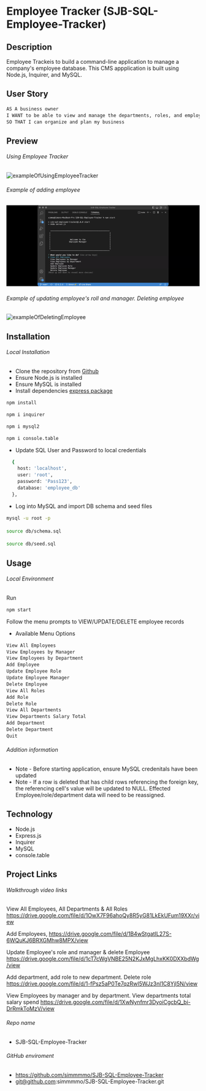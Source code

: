 # Employee Tracker (SJB-SQL-Employee-Tracker)

##  Description

Employee Trackeis to build a command-line application to manage a company's employee database. This CMS appplication is built using Node.js, Inquirer, and MySQL.

## User Story

```md
AS A business owner
I WANT to be able to view and manage the departments, roles, and employees in my company
SO THAT I can organize and plan my business
```

## Preview 

###### Using Employee Tracker

![exampleOfUsingEmployeeTracker](./assets/employee-tracker-overview.gif)

###### Example of adding employee

![exampleOfAddingEmployee](./assets/employee-tracker-add.gif)

###### Example of updating employee's roll and manager. Deleting employee

![exampleOfDeletingEmployee](./assets/employee-tracker-update-delete.gif)

## Installation 

###### Local Installation
* Clone the repository from [Github](git@github.com:simmmmo/SJB-SQL-Employee-Tracker.git)
* Ensure Node.js is installed
* Ensure MySQL is installed
* Install dependencies 
[express package](https://www.npmjs.com/package/express)
```bash
npm install
```
```bash
npm i inquirer
```
```bash
npm i mysql2
```
```bash
npm i console.table
```
* Update SQL User and Password to local credentials
```bash
  {
    host: 'localhost',
    user: 'root',
    password: 'Pass123',
    database: 'employee_db'
  },
```
* Log into MySQL and import DB schema and seed files

```bash
mysql -u root -p

source db/schema.sql

source db/seed.sql
```

## Usage 

###### Local Environment 
Run 
```bash
npm start
```

Follow the menu prompts to VIEW/UPDATE/DELETE employee records

* Available Menu Options

```bash
View All Employees 
View Employees by Manager 
View Employees by Department 
Add Employee 
Update Employee Role 
Update Employee Manager 
Delete Employee 
View All Roles 
Add Role 
Delete Role 
View All Departments 
View Departments Salary Total
Add Department 
Delete Department  
Quit
```

###### Addition information
* Note - Before starting application, ensure MySQL credenitals have been updated
* Note - If a row is deleted that has child rows referencing the foreign key, the referencing cell's value will be updated to NULL. Effected Employee/role/department data will need to be reassigned.

## Technology 
* Node.js
* Express.js
* Inquirer
* MySQL
* console.table


## Project Links

###### Walkthrough video links
View All Employees, All Departments & All Roles
https://drive.google.com/file/d/1OwX7F96ahoQy8R5yG81LkEkUFum19XXr/view

Add Employees, 
https://drive.google.com/file/d/1B4wStgatIL27S-6WQuKJ6BRXGMhw8MPX/view

Update Employee's role and manager & delete Employee
https://drive.google.com/file/d/1cT7cWgVNBE25N2KJxMgLhxKK0DXXbdWg/view

Add department, add role to new department. Delete role
https://drive.google.com/file/d/1-fPsz5aP0Te7qzRwI5WJz3nl1C8Yjl5N/view

View Employees by manager and by department. View departments total salary spend
https://drive.google.com/file/d/1XwNynfmr3DyoiCgcbQ_bi-DrRmkToMzV/view


###### Repo name

* SJB-SQL-Employee-Tracker

###### GitHub enviroment

* https://github.com/simmmmo/SJB-SQL-Employee-Tracker
* git@github.com:simmmmo/SJB-SQL-Employee-Tracker.git

